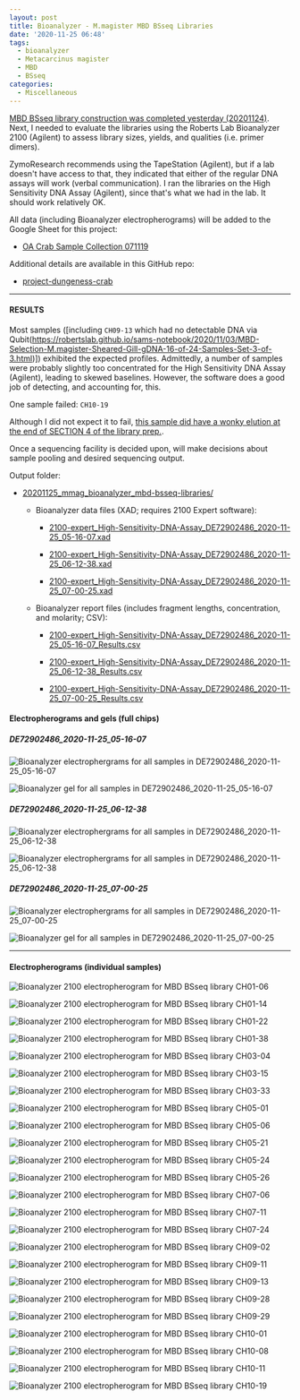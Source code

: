 ```yaml
---
layout: post
title: Bioanalyzer - M.magister MBD BSseq Libraries
date: '2020-11-25 06:48'
tags:
  - bioanalyzer
  - Metacarcinus magister
  - MBD
  - BSseq
categories:
  - Miscellaneous
---
```

[MBD BSseq library construction was completed yesterday (20201124)](https://robertslab.github.io/sams-notebook/2020/11/24/MBD-BSseq-Library-Prep-M.magister-MBD-selected-DNA-Using-Pico-Methyl-Seq-Kit.html). Next, I needed to evaluate the libraries using the Roberts Lab Bioanalyzer 2100 (Agilent) to assess library sizes, yields, and qualities (i.e. primer dimers).

ZymoResearch recommends using the TapeStation (Agilent), but if a lab doesn't have access to that, they indicated that either of the regular DNA assays will work (verbal communication). I ran the libraries on the High Sensitivity DNA Assay (Agilent), since that's what we had in the lab. It should work relatively OK.

All data (including Bioanalyzer electropherograms) will be added to the Google Sheet for this project:

- [OA Crab Sample Collection 071119](https://docs.google.com/spreadsheets/d/1ym0XnYVts98tIUCn0kIaU6VuvqxzV7LoSx9RHwLdiIs/edit#gid=1430155532)

Additional details are available in this GitHub repo:

- [project-dungeness-crab](https://github.com/RobertsLab/project-dungeness-crab)

---

#### RESULTS

Most samples ([including `CH09-13` which had no detectable DNA via Qubit(https://robertslab.github.io/sams-notebook/2020/11/03/MBD-Selection-M.magister-Sheared-Gill-gDNA-16-of-24-Samples-Set-3-of-3.html)]) exhibited the expected profiles. Admittedly, a number of samples were probably slightly too concentrated for the High Sensitivity DNA Assay (Agilent), leading to skewed baselines. However, the software does a good job of detecting, and accounting for, this.

One sample failed: `CH10-19`

Although I did not expect it to fail, [this sample did have a wonky elution at the end of SECTION 4 of the library prep.](https://robertslab.github.io/sams-notebook/2020/11/24/MBD-BSseq-Library-Prep-M.magister-MBD-selected-DNA-Using-Pico-Methyl-Seq-Kit.html).

Once a sequencing facility is decided upon, will make decisions about sample pooling and desired sequencing output.

Output folder:

- [20201125_mmag_bioanalyzer_mbd-bsseq-libraries/](https://gannet.fish.washington.edu/Atumefaciens/20201125_mmag_bioanalyzer_mbd-bsseq-libraries/)

  - Bioanalyzer data files (XAD; requires 2100 Expert software):

    - [2100-expert_High-Sensitivity-DNA-Assay_DE72902486_2020-11-25_05-16-07.xad](https://gannet.fish.washington.edu/Atumefaciens/20201125_mmag_bioanalyzer_mbd-bsseq-libraries/2100-expert_High-Sensitivity-DNA-Assay_DE72902486_2020-11-25_05-16-07.xad)    

    - [2100-expert_High-Sensitivity-DNA-Assay_DE72902486_2020-11-25_06-12-38.xad](https://gannet.fish.washington.edu/Atumefaciens/20201125_mmag_bioanalyzer_mbd-bsseq-libraries/2100-expert_High-Sensitivity-DNA-Assay_DE72902486_2020-11-25_06-12-38.xad)    

    - [2100-expert_High-Sensitivity-DNA-Assay_DE72902486_2020-11-25_07-00-25.xad](https://gannet.fish.washington.edu/Atumefaciens/20201125_mmag_bioanalyzer_mbd-bsseq-libraries/2100-expert_High-Sensitivity-DNA-Assay_DE72902486_2020-11-25_07-00-25.xad)

  - Bioanalyzer report files (includes fragment lengths, concentration, and molarity; CSV):

    - [2100-expert_High-Sensitivity-DNA-Assay_DE72902486_2020-11-25_05-16-07_Results.csv](https://gannet.fish.washington.edu/Atumefaciens/20201125_mmag_bioanalyzer_mbd-bsseq-libraries/2100-expert_High-Sensitivity-DNA-Assay_DE72902486_2020-11-25_05-16-07_Results.csv)

    - [2100-expert_High-Sensitivity-DNA-Assay_DE72902486_2020-11-25_06-12-38_Results.csv](https://gannet.fish.washington.edu/Atumefaciens/20201125_mmag_bioanalyzer_mbd-bsseq-libraries/2100-expert_High-Sensitivity-DNA-Assay_DE72902486_2020-11-25_06-12-38_Results.csv)

    - [2100-expert_High-Sensitivity-DNA-Assay_DE72902486_2020-11-25_07-00-25_Results.csv](https://gannet.fish.washington.edu/Atumefaciens/20201125_mmag_bioanalyzer_mbd-bsseq-libraries/2100-expert_High-Sensitivity-DNA-Assay_DE72902486_2020-11-25_07-00-25_Results.csv)


#### Electropherograms and gels (full chips)

##### DE72902486_2020-11-25_05-16-07

![Bioanalyzer electrophergrams for all samples in DE72902486_2020-11-25_05-16-07](https://gannet.fish.washington.edu/Atumefaciens/20201125_mmag_bioanalyzer_mbd-bsseq-libraries/2100-expert_High-Sensitivity-DNA-Assay_DE72902486_2020-11-25_05-16-07_EGRAM.png)

![Bioanalyzer gel for all samples in DE72902486_2020-11-25_05-16-07](https://gannet.fish.washington.edu/Atumefaciens/20201125_mmag_bioanalyzer_mbd-bsseq-libraries/2100-expert_High-Sensitivity-DNA-Assay_DE72902486_2020-11-25_05-16-07_GEL.png)


##### DE72902486_2020-11-25_06-12-38

![Bioanalyzer electrophergrams for all samples in DE72902486_2020-11-25_06-12-38](https://gannet.fish.washington.edu/Atumefaciens/20201125_mmag_bioanalyzer_mbd-bsseq-libraries/2100-expert_High-Sensitivity-DNA-Assay_DE72902486_2020-11-25_06-12-38_EGRAM.png)

![Bioanalyzer electrophergrams for all samples in DE72902486_2020-11-25_06-12-38](https://gannet.fish.washington.edu/Atumefaciens/20201125_mmag_bioanalyzer_mbd-bsseq-libraries/2100-expert_High-Sensitivity-DNA-Assay_DE72902486_2020-11-25_06-12-38_GEL.png)


##### DE72902486_2020-11-25_07-00-25

![Bioanalyzer electrophergrams for all samples in DE72902486_2020-11-25_07-00-25](https://gannet.fish.washington.edu/Atumefaciens/20201125_mmag_bioanalyzer_mbd-bsseq-libraries/2100-expert_High-Sensitivity-DNA-Assay_DE72902486_2020-11-25_07-00-25_EGRAM.png)


![Bioanalyzer gel for all samples in DE72902486_2020-11-25_07-00-25](https://gannet.fish.washington.edu/Atumefaciens/20201125_mmag_bioanalyzer_mbd-bsseq-libraries/2100-expert_High-Sensitivity-DNA-Assay_DE72902486_2020-11-25_07-00-25_GEL.png)

---

#### Electropherograms (individual samples)

![Bioanalyzer 2100 electropherogram for MBD BSseq library CH01-06](https://gannet.fish.washington.edu/Atumefaciens/20201125_mmag_bioanalyzer_mbd-bsseq-libraries/2100-expert_High-Sensitivity-DNA-Assay_DE72902486_2020-11-25_05-16-07_EGRAM_Sample1.png)

![Bioanalyzer 2100 electropherogram for MBD BSseq library CH01-14](https://gannet.fish.washington.edu/Atumefaciens/20201125_mmag_bioanalyzer_mbd-bsseq-libraries/2100-expert_High-Sensitivity-DNA-Assay_DE72902486_2020-11-25_05-16-07_EGRAM_Sample2.png)

![Bioanalyzer 2100 electropherogram for MBD BSseq library CH01-22](https://gannet.fish.washington.edu/Atumefaciens/20201125_mmag_bioanalyzer_mbd-bsseq-libraries/2100-expert_High-Sensitivity-DNA-Assay_DE72902486_2020-11-25_05-16-07_EGRAM_Sample3.png)

![Bioanalyzer 2100 electropherogram for MBD BSseq library CH01-38](https://gannet.fish.washington.edu/Atumefaciens/20201125_mmag_bioanalyzer_mbd-bsseq-libraries/2100-expert_High-Sensitivity-DNA-Assay_DE72902486_2020-11-25_05-16-07_EGRAM_Sample4.png)

![Bioanalyzer 2100 electropherogram for MBD BSseq library CH03-04](https://gannet.fish.washington.edu/Atumefaciens/20201125_mmag_bioanalyzer_mbd-bsseq-libraries/2100-expert_High-Sensitivity-DNA-Assay_DE72902486_2020-11-25_05-16-07_EGRAM_Sample5.png)

![Bioanalyzer 2100 electropherogram for MBD BSseq library CH03-15](https://gannet.fish.washington.edu/Atumefaciens/20201125_mmag_bioanalyzer_mbd-bsseq-libraries/2100-expert_High-Sensitivity-DNA-Assay_DE72902486_2020-11-25_05-16-07_EGRAM_Sample6.png)

![Bioanalyzer 2100 electropherogram for MBD BSseq library CH03-33](https://gannet.fish.washington.edu/Atumefaciens/20201125_mmag_bioanalyzer_mbd-bsseq-libraries/2100-expert_High-Sensitivity-DNA-Assay_DE72902486_2020-11-25_05-16-07_EGRAM_Sample7.png)

![Bioanalyzer 2100 electropherogram for MBD BSseq library CH05-01](https://gannet.fish.washington.edu/Atumefaciens/20201125_mmag_bioanalyzer_mbd-bsseq-libraries/2100-expert_High-Sensitivity-DNA-Assay_DE72902486_2020-11-25_05-16-07_EGRAM_Sample8.png)

![Bioanalyzer 2100 electropherogram for MBD BSseq library CH05-06](https://gannet.fish.washington.edu/Atumefaciens/20201125_mmag_bioanalyzer_mbd-bsseq-libraries/2100-expert_High-Sensitivity-DNA-Assay_DE72902486_2020-11-25_05-16-07_EGRAM_Sample9.png)

![Bioanalyzer 2100 electropherogram for MBD BSseq library CH05-21](https://gannet.fish.washington.edu/Atumefaciens/20201125_mmag_bioanalyzer_mbd-bsseq-libraries/2100-expert_High-Sensitivity-DNA-Assay_DE72902486_2020-11-25_05-16-07_EGRAM_Sample10.png)

![Bioanalyzer 2100 electropherogram for MBD BSseq library CH05-24](https://gannet.fish.washington.edu/Atumefaciens/20201125_mmag_bioanalyzer_mbd-bsseq-libraries/2100-expert_High-Sensitivity-DNA-Assay_DE72902486_2020-11-25_05-16-07_EGRAM_Sample11.png)

![Bioanalyzer 2100 electropherogram for MBD BSseq library CH05-26](https://gannet.fish.washington.edu/Atumefaciens/20201125_mmag_bioanalyzer_mbd-bsseq-libraries/2100-expert_High-Sensitivity-DNA-Assay_DE72902486_2020-11-25_06-12-38_EGRAM_Sample1.png)

![Bioanalyzer 2100 electropherogram for MBD BSseq library CH07-06](https://gannet.fish.washington.edu/Atumefaciens/20201125_mmag_bioanalyzer_mbd-bsseq-libraries/2100-expert_High-Sensitivity-DNA-Assay_DE72902486_2020-11-25_06-12-38_EGRAM_Sample10.png)

![Bioanalyzer 2100 electropherogram for MBD BSseq library CH07-11](https://gannet.fish.washington.edu/Atumefaciens/20201125_mmag_bioanalyzer_mbd-bsseq-libraries/2100-expert_High-Sensitivity-DNA-Assay_DE72902486_2020-11-25_06-12-38_EGRAM_Sample11.png)

![Bioanalyzer 2100 electropherogram for MBD BSseq library CH07-24](https://gannet.fish.washington.edu/Atumefaciens/20201125_mmag_bioanalyzer_mbd-bsseq-libraries/2100-expert_High-Sensitivity-DNA-Assay_DE72902486_2020-11-25_06-12-38_EGRAM_Sample2.png)

![Bioanalyzer 2100 electropherogram for MBD BSseq library CH09-02](https://gannet.fish.washington.edu/Atumefaciens/20201125_mmag_bioanalyzer_mbd-bsseq-libraries/2100-expert_High-Sensitivity-DNA-Assay_DE72902486_2020-11-25_06-12-38_EGRAM_Sample3.png)

![Bioanalyzer 2100 electropherogram for MBD BSseq library CH09-11](https://gannet.fish.washington.edu/Atumefaciens/20201125_mmag_bioanalyzer_mbd-bsseq-libraries/2100-expert_High-Sensitivity-DNA-Assay_DE72902486_2020-11-25_06-12-38_EGRAM_Sample4.png)

![Bioanalyzer 2100 electropherogram for MBD BSseq library CH09-13](https://gannet.fish.washington.edu/Atumefaciens/20201125_mmag_bioanalyzer_mbd-bsseq-libraries/2100-expert_High-Sensitivity-DNA-Assay_DE72902486_2020-11-25_06-12-38_EGRAM_Sample5.png)

![Bioanalyzer 2100 electropherogram for MBD BSseq library CH09-28](https://gannet.fish.washington.edu/Atumefaciens/20201125_mmag_bioanalyzer_mbd-bsseq-libraries/2100-expert_High-Sensitivity-DNA-Assay_DE72902486_2020-11-25_06-12-38_EGRAM_Sample6.png)

![Bioanalyzer 2100 electropherogram for MBD BSseq library CH09-29](https://gannet.fish.washington.edu/Atumefaciens/20201125_mmag_bioanalyzer_mbd-bsseq-libraries/2100-expert_High-Sensitivity-DNA-Assay_DE72902486_2020-11-25_06-12-38_EGRAM_Sample7.png)

![Bioanalyzer 2100 electropherogram for MBD BSseq library CH10-01](https://gannet.fish.washington.edu/Atumefaciens/20201125_mmag_bioanalyzer_mbd-bsseq-libraries/2100-expert_High-Sensitivity-DNA-Assay_DE72902486_2020-11-25_06-12-38_EGRAM_Sample8.png)

![Bioanalyzer 2100 electropherogram for MBD BSseq library CH10-08](https://gannet.fish.washington.edu/Atumefaciens/20201125_mmag_bioanalyzer_mbd-bsseq-libraries/2100-expert_High-Sensitivity-DNA-Assay_DE72902486_2020-11-25_06-12-38_EGRAM_Sample9.png)

![Bioanalyzer 2100 electropherogram for MBD BSseq library CH10-11](https://gannet.fish.washington.edu/Atumefaciens/20201125_mmag_bioanalyzer_mbd-bsseq-libraries/2100-expert_High-Sensitivity-DNA-Assay_DE72902486_2020-11-25_07-00-25_EGRAM_Sample1.png)

![Bioanalyzer 2100 electropherogram for MBD BSseq library CH10-19](https://gannet.fish.washington.edu/Atumefaciens/20201125_mmag_bioanalyzer_mbd-bsseq-libraries/2100-expert_High-Sensitivity-DNA-Assay_DE72902486_2020-11-25_07-00-25_EGRAM_Sample2.png)
